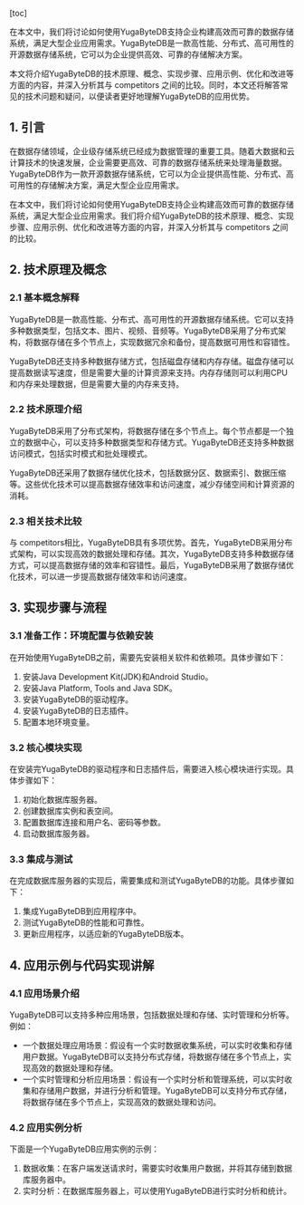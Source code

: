 
[toc]                    
                
                
在本文中，我们将讨论如何使用YugaByteDB支持企业构建高效而可靠的数据存储系统，满足大型企业应用需求。YugaByteDB是一款高性能、分布式、高可用性的开源数据存储系统，它可以为企业提供高效、可靠的存储解决方案。

本文将介绍YugaByteDB的技术原理、概念、实现步骤、应用示例、优化和改进等方面的内容，并深入分析其与 competitors 之间的比较。同时，本文还将解答常见的技术问题和疑问，以便读者更好地理解YugaByteDB的应用优势。

## 1. 引言

在数据存储领域，企业级存储系统已经成为数据管理的重要工具。随着大数据和云计算技术的快速发展，企业需要更高效、可靠的数据存储系统来处理海量数据。YugaByteDB作为一款开源数据存储系统，它可以为企业提供高性能、分布式、高可用性的存储解决方案，满足大型企业应用需求。

在本文中，我们将讨论如何使用YugaByteDB支持企业构建高效而可靠的数据存储系统，满足大型企业应用需求。我们将介绍YugaByteDB的技术原理、概念、实现步骤、应用示例、优化和改进等方面的内容，并深入分析其与 competitors 之间的比较。

## 2. 技术原理及概念

### 2.1 基本概念解释

YugaByteDB是一款高性能、分布式、高可用性的开源数据存储系统。它可以支持多种数据类型，包括文本、图片、视频、音频等。YugaByteDB采用了分布式架构，将数据存储在多个节点上，实现数据冗余和备份，提高数据可用性和容错性。

YugaByteDB还支持多种数据存储方式，包括磁盘存储和内存存储。磁盘存储可以提高数据读写速度，但是需要大量的计算资源来支持。内存存储则可以利用CPU和内存来处理数据，但是需要大量的内存来支持。

### 2.2 技术原理介绍

YugaByteDB采用了分布式架构，将数据存储在多个节点上。每个节点都是一个独立的数据中心，可以支持多种数据类型和存储方式。YugaByteDB还支持多种数据访问模式，包括实时模式和批处理模式。

YugaByteDB还采用了数据存储优化技术，包括数据分区、数据索引、数据压缩等。这些优化技术可以提高数据存储效率和访问速度，减少存储空间和计算资源的消耗。

### 2.3 相关技术比较

与 competitors相比，YugaByteDB具有多项优势。首先，YugaByteDB采用分布式架构，可以实现高效的数据处理和存储。其次，YugaByteDB支持多种数据存储方式，可以提高数据存储的效率和容错性。最后，YugaByteDB采用了数据存储优化技术，可以进一步提高数据存储效率和访问速度。

## 3. 实现步骤与流程

### 3.1 准备工作：环境配置与依赖安装

在开始使用YugaByteDB之前，需要先安装相关软件和依赖项。具体步骤如下：

1. 安装Java Development Kit(JDK)和Android Studio。
2. 安装Java Platform, Tools and Java SDK。
3. 安装YugaByteDB的驱动程序。
4. 安装YugaByteDB的日志插件。
5. 配置本地环境变量。

### 3.2 核心模块实现

在安装完YugaByteDB的驱动程序和日志插件后，需要进入核心模块进行实现。具体步骤如下：

1. 初始化数据库服务器。
2. 创建数据库实例和表空间。
3. 配置数据库连接和用户名、密码等参数。
4. 启动数据库服务器。

### 3.3 集成与测试

在完成数据库服务器的实现后，需要集成和测试YugaByteDB的功能。具体步骤如下：

1. 集成YugaByteDB到应用程序中。
2. 测试YugaByteDB的性能和可靠性。
3. 更新应用程序，以适应新的YugaByteDB版本。

## 4. 应用示例与代码实现讲解

### 4.1 应用场景介绍

YugaByteDB可以支持多种应用场景，包括数据处理和存储、实时管理和分析等。例如：

- 一个数据处理应用场景：假设有一个实时数据收集系统，可以实时收集和存储用户数据。YugaByteDB可以支持分布式存储，将数据存储在多个节点上，实现高效的数据处理和存储。
- 一个实时管理和分析应用场景：假设有一个实时分析和管理系统，可以实时收集和存储用户数据，并进行分析和管理。YugaByteDB可以支持分布式存储，将数据存储在多个节点上，实现高效的数据处理和访问。

### 4.2 应用实例分析

下面是一个YugaByteDB应用实例的示例：

1. 数据收集：在客户端发送请求时，需要实时收集用户数据，并将其存储到数据库服务器中。
2. 实时分析：在数据库服务器上，可以使用YugaByteDB进行实时分析和统计。

